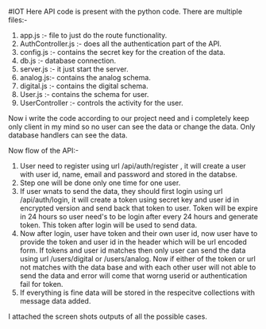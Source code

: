 #IOT 
Here API code is present with the python code.
There are multiple files:-
1. app.js :- file to just do the route functionality.
2. AuthController.js :- does all the authentication part of the API.
3. config.js :- contains the secret key for the creation of the data.
4. db.js :- database connection.
5. server.js :- it just start the server.
6. analog.js:- contains the analog schema.
7. digital.js :- contains the digital schema.
8. User.js :- contains the schema for user.
9. UserController :- controls the activity for the user.

Now i write the code according to our project need and i completely keep only client in my mind so 
no user can see the data or change the data. Only database handlers can see the data.

Now flow of the API:-
1. User need to register using url /api/auth/register , it will create a user with user id, name, email and password and stored in the databse.
2. Step one will be done only one time for one user.
3. If user wnats to send the data, they should first login using url /api/auth/login, it will create a token using secret key and user id in encrypted version and send back that token to user. Token will be expire in 24 hours so user need's to be login after every 24 hours and generate token. This token after login will be used to send data.
4. Now after login, user have token and their own user id, now user have to provide the token and user id in the header which will be url encoded form. If tokens and user id matches then only user can send the data using url /users/digital or 
/users/analog. Now if either of the token or url not matches with the data base and with each other user will not able to send the data and error will come that worng userid or authentication fail for token.
5. If everything is fine data will be stored in the respecitve collections with message data added.

I attached the screen shots outputs of all the possible cases.
